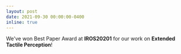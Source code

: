 ```yaml
---
layout: post
date: 2021-09-30 00:00:00-0400
inline: true
---
```


We've won Best Paper Award at **IROS20201** for our work on **Extended Tactile Perception**!